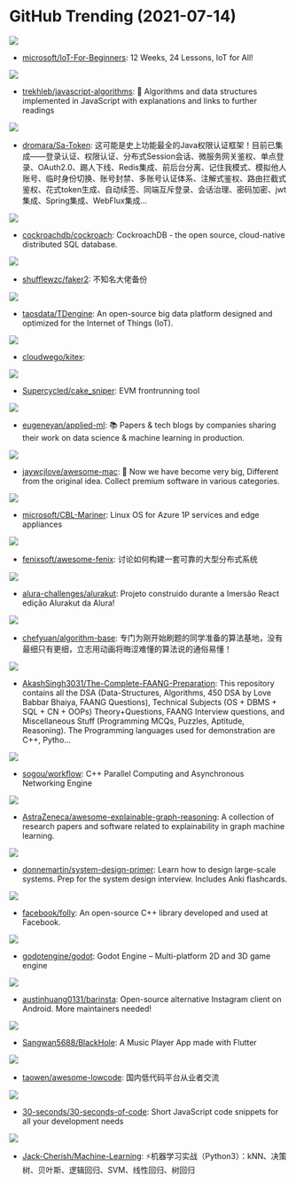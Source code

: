 # GitHub Trending (2021-07-14)

![](https://img.shields.io/badge/C%2B%2B-New%20798-green?style=flat-square&logo=appveyor)
- [microsoft/IoT-For-Beginners](https://github.com/microsoft/IoT-For-Beginners): 12 Weeks, 24 Lessons, IoT for All!

![](https://img.shields.io/badge/JavaScript-New%20414-green?style=flat-square&logo=appveyor)
- [trekhleb/javascript-algorithms](https://github.com/trekhleb/javascript-algorithms): 📝 Algorithms and data structures implemented in JavaScript with explanations and links to further readings

![](https://img.shields.io/badge/Java-New%20139-green?style=flat-square&logo=appveyor)
- [dromara/Sa-Token](https://github.com/dromara/Sa-Token): 这可能是史上功能最全的Java权限认证框架！目前已集成——登录认证、权限认证、分布式Session会话、微服务网关鉴权、单点登录、OAuth2.0、踢人下线、Redis集成、前后台分离、记住我模式、模拟他人账号、临时身份切换、账号封禁、多账号认证体系、注解式鉴权、路由拦截式鉴权、花式token生成、自动续签、同端互斥登录、会话治理、密码加密、jwt集成、Spring集成、WebFlux集成...

![](https://img.shields.io/badge/Go-New%2014-green?style=flat-square&logo=appveyor)
- [cockroachdb/cockroach](https://github.com/cockroachdb/cockroach): CockroachDB - the open source, cloud-native distributed SQL database.

![](https://img.shields.io/badge/JavaScript-New%2086-green?style=flat-square&logo=appveyor)
- [shufflewzc/faker2](https://github.com/shufflewzc/faker2): 不知名大佬备份

![](https://img.shields.io/badge/C-New%2011-green?style=flat-square&logo=appveyor)
- [taosdata/TDengine](https://github.com/taosdata/TDengine): An open-source big data platform designed and optimized for the Internet of Things (IoT).

![](https://img.shields.io/badge/Go-New%2040-green?style=flat-square&logo=appveyor)
- [cloudwego/kitex](https://github.com/cloudwego/kitex): 

![](https://img.shields.io/badge/Go-New%20145-green?style=flat-square&logo=appveyor)
- [Supercycled/cake_sniper](https://github.com/Supercycled/cake_sniper): EVM frontrunning tool

![](https://img.shields.io/badge/none-New%20147-green?style=flat-square&logo=appveyor)
- [eugeneyan/applied-ml](https://github.com/eugeneyan/applied-ml): 📚 Papers & tech blogs by companies sharing their work on data science & machine learning in production.

![](https://img.shields.io/badge/JavaScript-New%20279-green?style=flat-square&logo=appveyor)
- [jaywcjlove/awesome-mac](https://github.com/jaywcjlove/awesome-mac):  Now we have become very big, Different from the original idea. Collect premium software in various categories.

![](https://img.shields.io/badge/Go-New%2076-green?style=flat-square&logo=appveyor)
- [microsoft/CBL-Mariner](https://github.com/microsoft/CBL-Mariner): Linux OS for Azure 1P services and edge appliances

![](https://img.shields.io/badge/Vue-New%20229-green?style=flat-square&logo=appveyor)
- [fenixsoft/awesome-fenix](https://github.com/fenixsoft/awesome-fenix): 讨论如何构建一套可靠的大型分布式系统

![](https://img.shields.io/badge/JavaScript-New%20136-green?style=flat-square&logo=appveyor)
- [alura-challenges/alurakut](https://github.com/alura-challenges/alurakut): Projeto construido durante a Imersão React edição Alurakut da Alura!

![](https://img.shields.io/badge/Java-New%20415-green?style=flat-square&logo=appveyor)
- [chefyuan/algorithm-base](https://github.com/chefyuan/algorithm-base): 专门为刚开始刷题的同学准备的算法基地，没有最细只有更细，立志用动画将晦涩难懂的算法说的通俗易懂！

![](https://img.shields.io/badge/Jupyter%20Notebook-New%2059-green?style=flat-square&logo=appveyor)
- [AkashSingh3031/The-Complete-FAANG-Preparation](https://github.com/AkashSingh3031/The-Complete-FAANG-Preparation): This repository contains all the DSA (Data-Structures, Algorithms, 450 DSA by Love Babbar Bhaiya, FAANG Questions), Technical Subjects (OS + DBMS + SQL + CN + OOPs) Theory+Questions, FAANG Interview questions, and Miscellaneous Stuff (Programming MCQs, Puzzles, Aptitude, Reasoning). The Programming languages used for demonstration are C++, Pytho…

![](https://img.shields.io/badge/C%2B%2B-New%2019-green?style=flat-square&logo=appveyor)
- [sogou/workflow](https://github.com/sogou/workflow): C++ Parallel Computing and Asynchronous Networking Engine

![](https://img.shields.io/badge/none-New%2023-green?style=flat-square&logo=appveyor)
- [AstraZeneca/awesome-explainable-graph-reasoning](https://github.com/AstraZeneca/awesome-explainable-graph-reasoning): A collection of research papers and software related to explainability in graph machine learning.

![](https://img.shields.io/badge/Python-New%2098-green?style=flat-square&logo=appveyor)
- [donnemartin/system-design-primer](https://github.com/donnemartin/system-design-primer): Learn how to design large-scale systems. Prep for the system design interview. Includes Anki flashcards.

![](https://img.shields.io/badge/C%2B%2B-New%2095-green?style=flat-square&logo=appveyor)
- [facebook/folly](https://github.com/facebook/folly): An open-source C++ library developed and used at Facebook.

![](https://img.shields.io/badge/C%2B%2B-New%2027-green?style=flat-square&logo=appveyor)
- [godotengine/godot](https://github.com/godotengine/godot): Godot Engine – Multi-platform 2D and 3D game engine

![](https://img.shields.io/badge/Java-New%206-green?style=flat-square&logo=appveyor)
- [austinhuang0131/barinsta](https://github.com/austinhuang0131/barinsta): Open-source alternative Instagram client on Android. More maintainers needed!

![](https://img.shields.io/badge/Dart-New%2075-green?style=flat-square&logo=appveyor)
- [Sangwan5688/BlackHole](https://github.com/Sangwan5688/BlackHole): A Music Player App made with Flutter

![](https://img.shields.io/badge/none-New%2055-green?style=flat-square&logo=appveyor)
- [taowen/awesome-lowcode](https://github.com/taowen/awesome-lowcode): 国内低代码平台从业者交流

![](https://img.shields.io/badge/JavaScript-New%20404-green?style=flat-square&logo=appveyor)
- [30-seconds/30-seconds-of-code](https://github.com/30-seconds/30-seconds-of-code): Short JavaScript code snippets for all your development needs

![](https://img.shields.io/badge/Python-New%2097-green?style=flat-square&logo=appveyor)
- [Jack-Cherish/Machine-Learning](https://github.com/Jack-Cherish/Machine-Learning): ⚡机器学习实战（Python3）：kNN、决策树、贝叶斯、逻辑回归、SVM、线性回归、树回归

